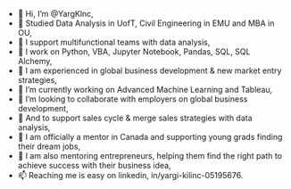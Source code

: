 - 👋 Hi, I’m @YargKlnc,
- 👋 Studied Data Analysis in UofT, Civil Engineering in EMU and MBA in OU,
- 👀 I support multifunctional teams with data analysis,
- 👀 I work on Python, VBA, Jupyter Notebook, Pandas, SQL, SQL Alchemy,
- 👀 I am experienced in global business development & new market entry strategies, 
- 🌱 I’m currently working on Advanced Machine Learning and Tableau,
- 💞️ I’m looking to collaborate with employers on global business development,
- 💞️ And to support sales cycle & merge sales strategies with data analysis,
- 👋 I am officially a mentor in Canada and supporting young grads finding their dream jobs,
- 👋 I am also mentoring entrepreneurs, helping them find the right path to achieve success with their business idea,
- 📫 Reaching me is easy on linkedin, in/yargi-kilinc-05195676.


